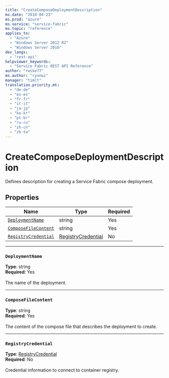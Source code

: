 ```yaml
---
title: "CreateComposeDeploymentDescription"
ms.date: "2018-04-23"
ms.prod: "azure"
ms.service: "service-fabric"
ms.topic: "reference"
applies_to: 
  - "Azure"
  - "Windows Server 2012 R2"
  - "Windows Server 2016"
dev_langs: 
  - "rest-api"
helpviewer_keywords: 
  - "Service Fabric REST API Reference"
author: "rwike77"
ms.author: "ryanwi"
manager: "timlt"
translation.priority.mt: 
  - "de-de"
  - "es-es"
  - "fr-fr"
  - "it-it"
  - "ja-jp"
  - "ko-kr"
  - "pt-br"
  - "ru-ru"
  - "zh-cn"
  - "zh-tw"
---
```

# CreateComposeDeploymentDescription

Defines description for creating a Service Fabric compose deployment.


## Properties
| Name | Type | Required |
| --- | --- | --- |
| [`DeploymentName`](#deploymentname) | string | Yes |
| [`ComposeFileContent`](#composefilecontent) | string | Yes |
| [`RegistryCredential`](#registrycredential) | [RegistryCredential](sfclient-model-registrycredential.md) | No |

____
### `DeploymentName`
__Type__: string <br/>
__Required__: Yes<br/>
<br/>
The name of the deployment.

____
### `ComposeFileContent`
__Type__: string <br/>
__Required__: Yes<br/>
<br/>
The content of the compose file that describes the deployment to create.

____
### `RegistryCredential`
__Type__: [RegistryCredential](sfclient-model-registrycredential.md) <br/>
__Required__: No<br/>
<br/>
Credential information to connect to container registry.

